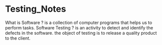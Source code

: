 # Testing_Notes
What is Software ?
is a collection of computer programs that helps us to perform tasks.
Software Testing ?
is an activity to detect and identify the defects in the software. the object of testing is to release a quality product to the client.

